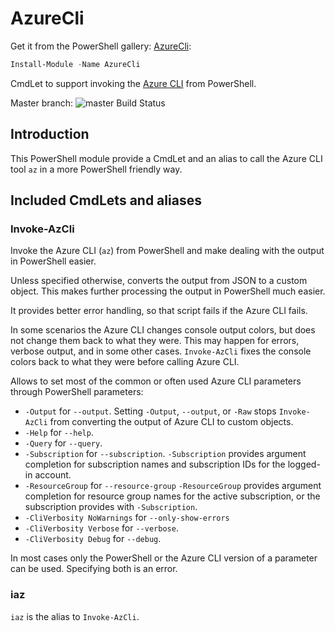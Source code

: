 # AzureCli

Get it from the PowerShell gallery: [AzureCli](https://www.powershellgallery.com/packages/AzureCli):

```powershell
Install-Module -Name AzureCli
```

CmdLet to support invoking the [Azure CLI](https://docs.microsoft.com/en-us/cli/azure/?view=azure-cli-latest) from PowerShell.

Master branch: ![master Build Status](https://dev.azure.com/twia/AzureCli/_apis/build/status/AzureCli?branchName=master)

## Introduction

This PowerShell module provide a CmdLet and an alias to call the Azure CLI tool `az` in a more PowerShell friendly way.

## Included CmdLets and aliases

### Invoke-AzCli

Invoke the Azure CLI (`az`) from PowerShell and make dealing with the output in PowerShell easier.

Unless specified otherwise, converts the output from JSON to a custom object. This makes further processing the output in PowerShell much easier.

It provides better error handling, so that script fails if the Azure CLI fails.

In some scenarios the Azure CLI changes console output colors, but does not change them back to what they were. This may happen for errors, verbose output, and in some other cases. `Invoke-AzCli` fixes the console colors back to what they were before calling Azure CLI.

Allows to set most of the common or often used Azure CLI parameters through PowerShell parameters:

- `-Output` for `--output`. Setting `-Output`, `--output`, or `-Raw` stops `Invoke-AzCli` from converting the output of Azure CLI to custom objects.
- `-Help` for `--help`.
- `-Query` for `--query`.
- `-Subscription` for `--subscription`. `-Subscription` provides argument completion for subscription names and subscription IDs for the logged-in account.
- `-ResourceGroup` for `--resource-group` `-ResourceGroup` provides argument completion for resource group names for the active subscription, or the subscription provides with `-Subscription`.
- `-CliVerbosity NoWarnings` for `--only-show-errors`
- `-CliVerbosity Verbose` for `--verbose`.
- `-CliVerbosity Debug` for `--debug`.

In most cases only the PowerShell or the Azure CLI version of a parameter can be used. Specifying both is an error.

### iaz

`iaz` is the alias to `Invoke-AzCli`.
